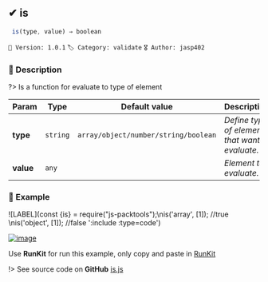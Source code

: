 ## ✔ is 

```javascript
 is(type, value) ⇒ boolean  
``` 


`📢 Version: 1.0.1`  `🏷️ Category: validate` `🎖️ Author: jasp402` 

### 📝 Description 


?> Is a function for evaluate to type of element 


| Param | Type | Default value | Description |
| --- | --- | --- | --- |
| **type** | `string` | ` array/object/number/string/boolean ` | _Define type of element that want evaluate._ | 
| **value** | `any` | ` ` | _Element to evaluate._ | 



### 🧪 Example 


![LABEL](const {is} = require("js-packtools");\nis('array', [1]); //true \nis('object', [1]); //false ':include :type=code')




[![image](https://user-images.githubusercontent.com/8978470/89190058-8603d500-d566-11ea-914f-284448e5a1b6.png)](https://npm.runkit.com/js-packtools) 
 
Use **RunKit** for run this example, only copy and paste in [RunKit](https://npm.runkit.com/js-packtools)


!> See source code on **GitHub** [is.js](https://github.com/jasp402/js-packtools/blob/master/lib/is.js) 

